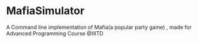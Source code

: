 # MafiaSimulator
A Command line implementation of Mafia(a popular party game) , made for Advanced Programming Course @IIITD
